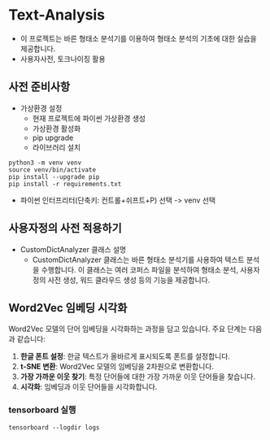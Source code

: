 # Text-Analysis
* 이 프로젝트는 바른 형태소 분석기를 이용하여 형태소 분석의 기초에 대한 실습을 제공합니다.
* 사용자사전, 토크나이징 활용

## 사전 준비사항
* 가상환경 설정
  * 현재 프로젝트에 파이썬 가상환경 생성
  * 가상환경 활성화
  * pip upgrade
  * 라이브러리 설치

```
python3 -m venv venv 
source venv/bin/activate 
pip install --upgrade pip 
pip install -r requirements.txt 
```
* 파이썬 인터프리터(단축키: 컨트롤+쉬프트+P) 선택 -> venv 선택

## 사용자정의 사전 적용하기

* CustomDictAnalyzer 클래스 설명
  * CustomDictAnalyzer 클래스는 바른 형태소 분석기를 사용하여 텍스트 분석을 수행합니다. 이 클래스는 여러 코퍼스 파일을 분석하여 형태소 분석, 사용자 정의 사전 생성, 워드 클라우드 생성 등의 기능을 제공합니다.

## Word2Vec 임베딩 시각화

Word2Vec 모델의 단어 임베딩을 시각화하는 과정을 담고 있습니다. 주요 단계는 다음과 같습니다:

1. **한글 폰트 설정**: 한글 텍스트가 올바르게 표시되도록 폰트를 설정합니다.
2. **t-SNE 변환**: Word2Vec 모델의 임베딩을 2차원으로 변환합니다.
3. **가장 가까운 이웃 찾기**: 특정 단어들에 대한 가장 가까운 이웃 단어들을 찾습니다.
4. **시각화**: 임베딩과 이웃 단어들을 시각화합니다.

### tensorboard 실행

```
tensorboard --logdir logs
```